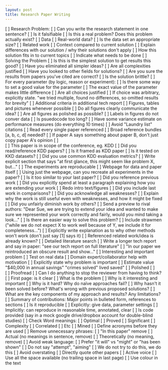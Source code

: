 ```yaml
---
layout: post
title: Research Paper Writing
---
```


[ ] Research Problem:
[ ] 	Can you write the research statement in one sentence?
[ ] 	Is it falsifiable
[ ] 	Is this a real problem? Does this problem actually exist?
[ ] Data
[ ] 	Real-world data?
[ ] 	Is the data set an appropriate size?
[ ] Related work
[ ] 	Context compared to current solution
[ ] 	Explain differences with our solution / why their solutions don't apply
[ ] 	How this solution fits in to current topics
[ ] 	Indicate what needs to be done
[ ] Solving the Problem
[ ] 	Is this is the simplest solution to get results this good?
[ ] 		Have you eliminated all simpler ideas?
[ ] 	Are all complexities justified
[ ] 	Have you looked to other fields for solutions?
[ ] 	Are you sure the results from papers you've cited are correct?
[ ] 	Is the solution brittle?
[ ] 		For every parameter (by logic, reason or experiment):
[ ] 			Is there some way to set a good value for the parameter
[ ] 			The exact value of the parameter makes little difference
[ ] 	Are all choices justified
[ ] 		If choice was arbitrary, explicitly state. "we tried multiple, found no differences, so omitted results for brevity"
[ ] 		Additional criteria in additional tech report
[ ] Figures, tables and pictures whenever possible
[ ] 	Do all figures clearly communicate the idea?
[ ] 	Are all figures as polished as possible?
[ ] 	Labels in figures do not conver data
[ ] 	Is psuedocode too long?
[ ] Have some variance estimate on performance measures (do everything 10 times)
[ ] Avoid "Laundry list" citations
[ ] 	Read every single paper referenced
[ ] 	Broad reference bundles [a, b, c, d] needed?
[ ] 	If paper A says something about paper B, don't just copy paper A's opinion
[ ] 	
[ ] This paper is in scope of the conference, eg. KDD
[ ] 	Did you read/reference KDD papers?
[ ] 	Is it framed as KDD paper
[ ] 	Is it tested on KKD datasets?
[ ] 	Did you use common KDD evaluation metrics?
[ ] 	Write explicit section that says "at first glance, this might seem like problem X, but…"
[ ] The experiments are reproducable
[ ] 	Webpage for data and paper itself
[ ] 	Using just the webpage, can you recreate all experiments in the paper?
[ ] Is it too similar to your last paper?
[ ] 	Did you reference previous work
[ ] 	Did you explicitly spend at least a paragraph explaining how you are extending your work
[ ] 	Redo intro text/figures
[ ] 	Did you include last work in comparisons?
[ ] Did you acknowledge all weaknesses?
[ ] 	Explain why the work is still useful even with weaknesses, and how it might be fixed
[ ] Did you unfairly diminish work by others?
[ ] 	Send a preview to rival authors: "Dear Sue, we are trying to extend your idea and wanted to make sure we represented your work correctly and fairly, would you mind taking a look…"
[ ] Is there an easier way to solve this problem?
[ ] 	Include strawmen ("while we do not expect X to work well because of Y, we include it for completeness…")
[ ] 	Explicitly write explanation as to why other methods won't work (don't just say [1] says it)
[ ] Referenced related work/idea is already known?
[ ] 	Detailed literature search
[ ] 	Write a longer tech report and say in paper: "see our tech report on full literature"
[ ] 	"In our paper we reintroduced an obscure result and show…"
[ ] Interesting and important problem
[ ] 	Test on real data
[ ] 	Domain expert/collaborator help with motivation
[ ] 	Explicitly state why problem is important
[ ] 	Estimate value "$40,000 in annual savings" "crimes solved" lived saved"
[ ] Polished
[ ] 	
[ ] Proofread
[ ] Can I do anything to stop the reviewer from having to think?
[ ] First page: is it clear
[ ] 	What is the problem
[ ] 	Why is it interesting and important
[ ] 	Why is it hard? Why do naïve approaches fail?
[ ] 	Why hasn't it been solved before? What's wrong with previous proposed solutions?
[ ] 	What are the key components of my approach and results? Any limitations?
[ ] 	Summary of contributions: Major points in bulleted form, references to sections
[ ] Is it reproducible
[ ] 	Explicitly: give data, parameter settings
[ ] 	Implicitly: can reproduce in reasonable time, annotated, clear
[ ] 	Is code provided (say in a mock google drive/dropbox account for double-blind studies)
[ ] Check Word meanings:
[ ] 	Optimal
[ ] 	Proved
[ ] 	Significant
[ ] 	Complexity
[ ] 	Correlated
[ ] 	Etc
[ ] 	Mined
[ ] 	Define acronyms before they are used
[ ] Remove unnecessary phrases:
[ ] 	"In this paper" remove
[ ] 	Actual (no meanings in sentence, remove)
[ ] 	Theoretically (no meaning, remove)
[ ] Avoid weak language:
[ ] 	Prefer "it will" vs "might" or "has been shown"
[ ] 	Do not say "attempt", "aiming"
[ ] 	We do not try to do this, we do this
[ ] Avoid overstating
[ ] Directly quote other papers
[ ] Active voice
[ ] Use all the space available (no trailing space in last page)
[ ] Use colour in the text
